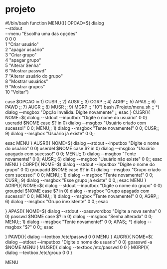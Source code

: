 # projeto

#!/bin/bash
function MENU(){
OPCAO=$( dialog						\
	--stdout					\
	--menu "Escolha uma das opções"			\
	0 0 0						\
	1 "Criar usuário"				\
	2 "apagar usuário"				\
	3 "Criar grupo"					\
	4 "apagar grupo"				\
	5 "Alterar Senha"				\
	6 "Mostrar passwd"				\
	7 "Alterar usuário do grupo"		        \
	8 "Mostrar usuários"				\
	9 "Mostrar grupos"				\
	10 "Voltar")

case $OPCAO in
	1) CUSR ;;
	2) AUSR ;;
	3) CGRP ;;
	4) AGRP ;;
	5) APAS	;;
	6) PAWD ;;
	7) AUGR ;;
	8) MUSR ;;
	9) MGRP ;;
	"10") bash /Projeto/menu.sh ;;
	*) dialog --msgbox "Opção Invalida. Digite novamente" ;;
esac
}
CUSR(){
	NOME=$(	dialog --stdout --inputbox "Digite o nome do usuário" 0 0)
	useradd $NOME
case $? in
	0) dialog --msgbox "Usuário criado com sucesso!" 0 0; MENU;;
	1) dialog --msgbox "Tente novamente!" 0 0; CUSR;;
	9) dialog --msgbox "Usuário já existe" 0 0;;

esac
MENU
}
AUSR(){
	NOME=$(	dialog --stdout --inputbox "Digite o nome do usuário" 0 0)
	userdel $NOME
case $? in
	0) dialog --msgbox "Usuário apagado com sucesso!" 0 0; MENU;;
	1) dialog --msgbox "Tente novamente!" 0 0; AUSR;;
	6) dialog --msgbox "Usuário não existe" 0 0;;
esac
MENU
}
CGRP(){
	NOME=$(	dialog --stdout --inputbox "Digite o nome do grupo" 0 0)
	groupadd $NOME
	case $? in
	0) dialog --msgbox "Grupo criado com sucesso!" 0 0; MENU;;
	1) dialog --msgbox "Tente novamente!" 0 0; CUSR;;
	9) dialog --msgbox "Esse grupo já existe" 0 0;;
	esac
	MENU
}
AGRP(){
	NOME=$(	dialog --stdout --inputbox "Digite o nome do grupo" 0 0)
	groupdel $NOME
case $? in
	0) dialog --msgbox "Grupo apagado com sucesso!" 0 0; MENU;;
	1) dialog --msgbox "Tente novamente!" 0 0; AGRP;;
	6) dialog --msgbox "Grupo inexistente" 0 0;;
esac

}
APAS(){
	NOME=$(	dialog --stdout --passwordbox "Digite a nova senha" 0 0)
	passwd $NOME
	case $? in
	0) dialog --msgbox "Senha alterada" 0 0; MENU;;
	1) dialog --msgbox "Tente novamente!" 0 0; APAS;;
	*) dialog --msgbox "$?" 0 0;;
esac

}
PAWD(){
	dialog --textbox /etc/passwd 0 0
	MENU
}
AUGR(){
	NOME=$(	dialog --stdout --imputbox "Digite o nome do usuario" 0 0)
	gpasswd -a $NOME
	MENU
}
MUSR(){
	dialog --textbox /etc/passwd 0 0
}
MGRP(){
	dialog --textbox /etc/group 0 0
}

MENU
